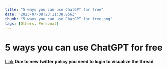 ```yaml
---
title: "5 ways you can use ChatGPT for free"
date: "2023-07-08T23:11:38.856Z"
thumb: "5_ways_you_can_use_ChatGPT_for_free.png"
tags: [Others, Personal]
---
```


# 5 ways you can use ChatGPT for free

[Link](https://twitter.com/heyrobinai/status/1667849629520609283)
**Due to new twitter policy you need to login to visualize the thread**

